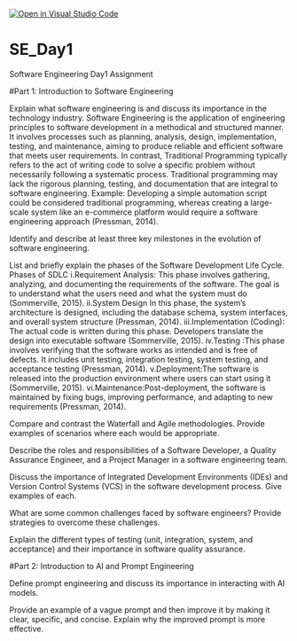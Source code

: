 [![Open in Visual Studio Code](https://classroom.github.com/assets/open-in-vscode-2e0aaae1b6195c2367325f4f02e2d04e9abb55f0b24a779b69b11b9e10269abc.svg)](https://classroom.github.com/online_ide?assignment_repo_id=15520039&assignment_repo_type=AssignmentRepo)
# SE_Day1
Software Engineering Day1 Assignment

#Part 1: Introduction to Software Engineering

Explain what software engineering is and discuss its importance in the technology industry.
Software Engineering is the application of engineering principles to software development in a methodical and structured manner. It involves processes such as planning, analysis, design, implementation, testing, and maintenance, aiming to produce reliable and efficient software that meets user requirements. 
In contrast, Traditional Programming typically refers to the act of writing code to solve a specific problem without necessarily following a systematic process. Traditional programming may lack the rigorous planning, testing, and documentation that are integral to software engineering.
Example: Developing a simple automation script could be considered traditional programming, whereas creating a large-scale system like an e-commerce platform would require a software engineering approach (Pressman, 2014).


Identify and describe at least three key milestones in the evolution of software engineering.


List and briefly explain the phases of the Software Development Life Cycle.
Phases of SDLC
i.Requirement Analysis: This phase involves gathering, analyzing, and documenting the requirements of the software. The goal is to understand what the users need and what the system must do (Sommerville, 2015).
ii.System Design  In this phase, the system’s architecture is designed, including the database schema, system interfaces, and overall system structure (Pressman, 2014).
iii.Implementation (Coding): The actual code is written during this phase. Developers translate the design into executable software (Sommerville, 2015).
iv.Testing :This phase involves verifying that the software works as intended and is free of defects. It includes unit testing, integration testing, system testing, and acceptance testing (Pressman, 2014).
v.Deployment:The software is released into the production environment where users can start using it (Sommerville, 2015).
vi.Maintenance:Post-deployment, the software is maintained by fixing bugs, improving performance, and adapting to new requirements (Pressman, 2014).



Compare and contrast the Waterfall and Agile methodologies. Provide examples of scenarios where each would be appropriate.


Describe the roles and responsibilities of a Software Developer, a Quality Assurance Engineer, and a Project Manager in a software engineering team.


Discuss the importance of Integrated Development Environments (IDEs) and Version Control Systems (VCS) in the software development process. Give examples of each.


What are some common challenges faced by software engineers? Provide strategies to overcome these challenges.


Explain the different types of testing (unit, integration, system, and acceptance) and their importance in software quality assurance.


#Part 2: Introduction to AI and Prompt Engineering


Define prompt engineering and discuss its importance in interacting with AI models.


Provide an example of a vague prompt and then improve it by making it clear, specific, and concise. Explain why the improved prompt is more effective.
